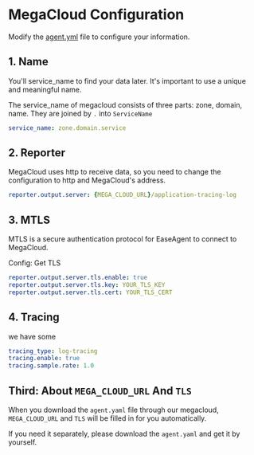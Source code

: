 # MegaCloud Configuration

Modify the [agent.yml](./agent.yml) file to configure your information.

## 1. Name

You'll service_name to find your data later. It's important to use a unique and meaningful name.

The service_name of megacloud consists of three parts: zone, domain, name. They are joined by `.` into `ServiceName`

```yaml
service_name: zone.domain.service
```

## 2. Reporter

MegaCloud uses http to receive data, so you need to change the configuration to http and MegaCloud's address.
```yaml
reporter.output.server: {MEGA_CLOUD_URL}/application-tracing-log
```
## 3. MTLS

MTLS is a secure authentication protocol for EaseAgent to connect to MegaCloud.

Config: Get TLS
```yaml
reporter.output.server.tls.enable: true
reporter.output.server.tls.key: YOUR_TLS_KEY
reporter.output.server.tls.cert: YOUR_TLS_CERT
```

## 4. Tracing
we have some
```yaml
tracing_type: log-tracing
tracing.enable: true
tracing.sample.rate: 1.0
```

## Third: About `MEGA_CLOUD_URL` And `TLS`

When you download the `agent.yaml` file through our megacloud, `MEGA_CLOUD_URL` and `TLS` will be filled in for you automatically.

If you need it separately, please download the `agent.yaml` and get it by yourself.